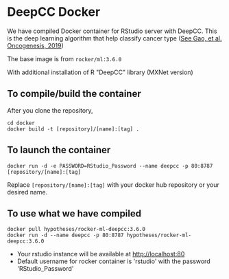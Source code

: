 # DeepCC Docker

We have compiled Docker container for RStudio server with DeepCC. This is the deep learning algorithm that help classify cancer type ([See Gao, et al. Oncogenesis, 2019](https://www.nature.com/articles/s41389-019-0157-8))

The base image is from `rocker/ml:3.6.0` 

With additional installation of R "DeepCC" library (MXNet version)

## To compile/build the container

After you clone the repository,
```
cd docker
docker build -t [repository]/[name]:[tag] .
```

## To launch the container
```
docker run -d -e PASSWORD=RStudio_Password --name deepcc -p 80:8787 [repository/[name]:[tag]
```
Replace `[repository/[name]:[tag]` with your docker hub repository or your desired name.

## To use what we have compiled

```
docker pull hypotheses/rocker-ml-deepcc:3.6.0
docker run -d --name deepcc -p 80:8787 hypotheses/rocker-ml-deepcc:3.6.0
```
- Your rstudio instance will be available at [http://localhost:80](http://localhost:80)
- Default username for rocker container is 'rstudio' with the password 'RStudio_Password'
